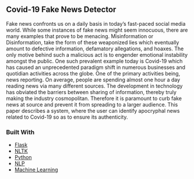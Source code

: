 ## Covid-19 Fake News Detector

<p> Fake news confronts us on a daily basis in today’s fast-paced social media world. While some instances of fake news might seem innocuous, there are many examples that prove to be menacing. Misinformation or Disinformation, take the form of these weaponized lies which
eventually amount to defective information, defamatory allegations, and hoaxes. The only motive behind such a malicious act is to engender emotional instability amongst the public. One such prevalent example today is Covid-19 which has caused an unprecedented paradigm shift in numerous businesses and quotidian activities across the globe. One of the primary activities being, news reporting. On average, people are spending almost one hour a day reading news via many different sources. The development in technology has obviated the barriers between sharing of information, thereby truly making the industry cosmopolitan. Therefore it is paramount to curb fake news at source and prevent it from spreading to a larger audience. This paper describes a system, where the user can identify apocryphal news related to Covid-19 so as to ensure its authenticity.
  
### Built With

* [Flask](https://flask.palletsprojects.com/en/2.0.x/)
* [NLTK](https://www.nltk.org/)
* [Python](https://www.python.org/)
* [NLP](https://towardsdatascience.com/introduction-to-natural-language-processing-for-text-df845750fb63)
* [Machine Learning](https://scikit-learn.org/stable/)

